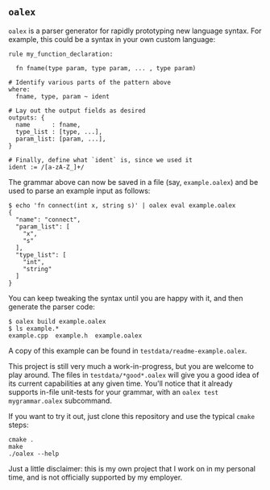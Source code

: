 `oalex`
-------

`oalex` is a parser generator for rapidly prototyping new language syntax.
For example, this could be a syntax in your own custom language:

    rule my_function_declaration:

      fn fname(type param, type param, ... , type param)

    # Identify various parts of the pattern above
    where:
      fname, type, param ~ ident

    # Lay out the output fields as desired
    outputs: {
      name      : fname,
      type_list : [type, ...],
      param_list: [param, ...],
    }

    # Finally, define what `ident` is, since we used it
    ident := /[a-zA-Z_]+/

The grammar above can now be saved in a file (say, `example.oalex`) and be used
to parse an example input as follows:

    $ echo 'fn connect(int x, string s)' | oalex eval example.oalex
    {
      "name": "connect",
      "param_list": [
        "x",
        "s"
      ],
      "type_list": [
        "int",
        "string"
      ]
    }

You can keep tweaking the syntax until you are happy with it, and then generate
the parser code:

    $ oalex build example.oalex
    $ ls example.*
    example.cpp  example.h  example.oalex

A copy of this example can be found in `testdata/readme-example.oalex`.

This project is still very much a work-in-progress, but you are welcome to play
around. The files in `testdata/*good*.oalex` will give you a good idea of its
current capabilities at any given time. You'll notice that it already supports
in-file unit-tests for your grammar, with an `oalex test mygrammar.oalex`
subcommand.

If you want to try it out, just clone this repository and use the typical
`cmake` steps:

    cmake .
    make
    ./oalex --help

Just a little disclaimer: this is my own project that I work on in my personal
time, and is not officially supported by my employer.
